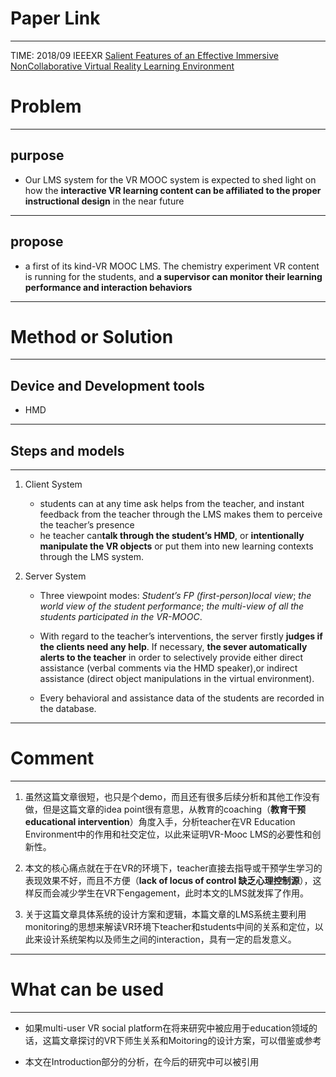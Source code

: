 # Paper Link
---

TIME: 2018/09 IEEEXR
[Salient Features of an Effective Immersive NonCollaborative Virtual Reality Learning Environment](https://ieeexplore.ieee.org/document/8798106)


# Problem
---

## purpose

- Our LMS system for the VR MOOC system is expected to shed light on how the **interactive VR learning content can be affiliated to the proper instructional design** in the near future
---

## propose
- a first of its kind-VR MOOC LMS. The chemistry experiment VR content is running for the students, and **a supervisor can monitor their learning performance and interaction behaviors**
---

# Method or Solution
---

## Device and Development tools
- HMD
---

## Steps and models
---
1. Client System

   - students can at any time ask helps from the teacher, and instant feedback from the teacher through the LMS makes them to perceive the teacher’s presence
   - he teacher can**talk through the student’s HMD**, or **intentionally manipulate the VR objects** or put them into new learning contexts through the LMS system.

2. Server System

   - Three viewpoint modes: *Student’s FP (first-person)local view*; *the world view of the student performance*; *the multi-view of all the students participated in the VR-MOOC*.

   - With regard to the teacher’s interventions, the server firstly **judges if the clients need any help**. If necessary, **the sever automatically alerts to the teacher** in order to selectively provide either direct assistance (verbal comments via the HMD speaker),or indirect assistance (direct object manipulations in the virtual environment).

   - Every behavioral and assistance data of the students are recorded in the database.
---

# Comment
---

1. 虽然这篇文章很短，也只是个demo，而且还有很多后续分析和其他工作没有做，但是这篇文章的idea point很有意思，从教育的coaching（**教育干预 educational intervention**）角度入手，分析teacher在VR Education Environment中的作用和社交定位，以此来证明VR-Mooc LMS的必要性和创新性。
   
2. 本文的核心痛点就在于在VR的环境下，teacher直接去指导或干预学生学习的表现效果不好，而且不方便（**lack of locus of control 缺乏心理控制源**），这样反而会减少学生在VR下engagement，此时本文的LMS就发挥了作用。

3. 关于这篇文章具体系统的设计方案和逻辑，本篇文章的LMS系统主要利用monitoring的思想来解读VR环境下teacher和students中间的关系和定位，以此来设计系统架构以及师生之间的interaction，具有一定的启发意义。
---

# What can be used
---
- 如果multi-user VR social platform在将来研究中被应用于education领域的话，这篇文章探讨的VR下师生关系和Moitoring的设计方案，可以借鉴或参考

- 本文在Introduction部分的分析，在今后的研究中可以被引用